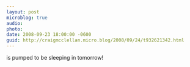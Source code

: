 ```yaml
---
layout: post
microblog: true
audio: 
photo: 
date: 2008-09-23 18:00:00 -0600
guid: http://craigmcclellan.micro.blog/2008/09/24/t932621342.html
---
```

is pumped to be sleeping in tomorrow!
